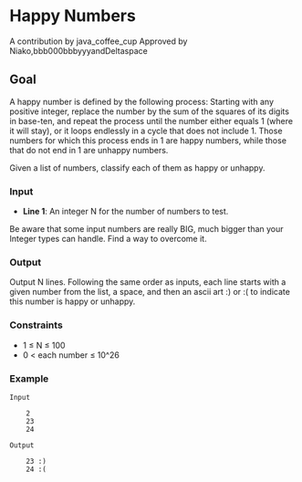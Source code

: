 # Happy Numbers
A contribution by java_coffee_cup
 Approved by Niako,bbb000bbbyyyandDeltaspace

## Goal
A happy number is defined by the following process:
Starting with any positive integer, replace the number by the sum of the squares of its digits in base-ten, and repeat the process until the number either equals 1 (where it will stay), or it loops endlessly in a cycle that does not include 1. Those numbers for which this process ends in 1 are happy numbers, while those that do not end in 1 are unhappy numbers.

Given a list of numbers, classify each of them as happy or unhappy.

### Input
* **Line 1**: An integer N for the number of numbers to test.

Be aware that some input numbers are really BIG, much bigger than your Integer types can handle. Find a way to overcome it.

### Output
Output N lines.
Following the same order as inputs, each line starts with a given number from the list, a space, and then an ascii art :) or :( to indicate this number is happy or unhappy.

### Constraints
* 1 ≤ N ≤ 100
* 0 < each number ≤ 10^26

### Example

    Input

        2
        23
        24

    Output

        23 :)
        24 :(        